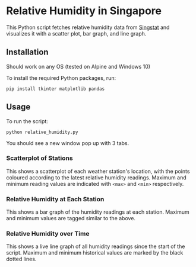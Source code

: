 # Relative Humidity in Singapore
This Python script fetches relative humidity data from [Singstat](https://api.data.gov.sg/v1/environment/relative-humidity) and visualizes it with a scatter plot, bar graph, and line graph.

## Installation
Should work on any OS (tested on Alpine and Windows 10)

To install the required Python packages, run:
```
pip install tkinter matplotlib pandas
```

## Usage
To run the script:
```
python relative_humidity.py
```
You should see a new window pop up with 3 tabs.

### Scatterplot of Stations
This shows a scatterplot of each weather station's location, with the points coloured according to the latest relative humidity readings.
Maximum and minimum reading values are indicated with ``<max>`` and ``<min>`` respectively.

### Relative Humidity at Each Station
This shows a bar graph of the humidity readings at each station. Maximum and minimum values are tagged similar to the above.

### Relative Humidity over Time
This shows a live line graph of all humidity readings since the start of the script. Maximum and minimum historical values are marked by the black dotted lines.
